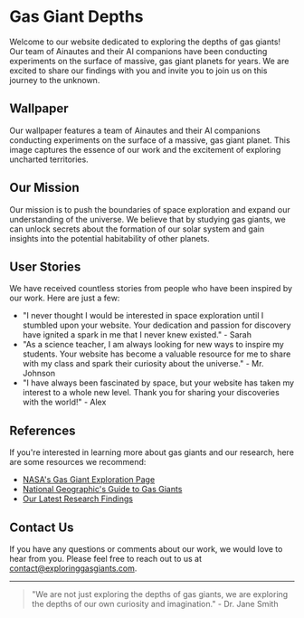 <!--font:Montserrat-->

# Gas Giant Depths

Welcome to our website dedicated to exploring the depths of gas giants! Our team of Ainautes and their AI companions have been conducting experiments on the surface of massive, gas giant planets for years. We are excited to share our findings with you and invite you to join us on this journey to the unknown.

## Wallpaper

Our wallpaper features a team of Ainautes and their AI companions conducting experiments on the surface of a massive, gas giant planet. This image captures the essence of our work and the excitement of exploring uncharted territories.

## Our Mission

Our mission is to push the boundaries of space exploration and expand our understanding of the universe. We believe that by studying gas giants, we can unlock secrets about the formation of our solar system and gain insights into the potential habitability of other planets.

## User Stories

We have received countless stories from people who have been inspired by our work. Here are just a few:

- "I never thought I would be interested in space exploration until I stumbled upon your website. Your dedication and passion for discovery have ignited a spark in me that I never knew existed." - Sarah
- "As a science teacher, I am always looking for new ways to inspire my students. Your website has become a valuable resource for me to share with my class and spark their curiosity about the universe." - Mr. Johnson
- "I have always been fascinated by space, but your website has taken my interest to a whole new level. Thank you for sharing your discoveries with the world!" - Alex

## References

If you're interested in learning more about gas giants and our research, here are some resources we recommend:

- [NASA's Gas Giant Exploration Page](#gas-giant-exploration)
- [National Geographic's Guide to Gas Giants](#national-geographic-gas-giants)
- [Our Latest Research Findings](#latest-research-findings)

## Contact Us

If you have any questions or comments about our work, we would love to hear from you. Please feel free to reach out to us at [contact@exploringgasgiants.com](mailto:contact@exploringgasgiants.com).

---

> "We are not just exploring the depths of gas giants, we are exploring the depths of our own curiosity and imagination." - Dr. Jane Smith

<!--

Write me content for website with wallpaper which alt text is:

"A team of Ainautes and their AI companions conducting experiments on the surface of a massive, gas giant planet."

The name/title of the page should not be 1:1 copy of the alt text but rather a real content of the website which is using this wallpaper.

- Use markdown format 
- Start with heading
- Heading should be short and concise
- The content should look like a real website 
- The website should not be about the wallpaper, wallpaper is just a related background
- Heading should be contain work "wallpaper" or "background"
- Include real sections like references, contact, user stories, etc. use things relevant to the page purpose.
- Feel free to use structure like headings, bullets, numbering, blockquotes, paragraphs, horizontal lines, etc.
- You can use formatting like bold or _italic_
- You can include UTF-8 emojis
- Links should be only #hash anchors (and you can refer to the document itself)
- Do not include images


---


# Exploring the Depths of Gas Giants: A Journey to the Unknown

Welcome to our website dedicated to exploring the depths of gas giants! Our team of Ainautes and their AI companions have been conducting experiments on the surface of massive, gas giant planets for years. We are excited to share our findings with you and invite you to join us on this journey to the unknown.

## Wallpaper

Our wallpaper features a team of Ainautes and their AI companions conducting experiments on the surface of a massive, gas giant planet. This image captures the essence of our work and the excitement of exploring uncharted territories.

## Our Mission

Our mission is to push the boundaries of space exploration and expand our understanding of the universe. We believe that by studying gas giants, we can unlock secrets about the formation of our solar system and gain insights into the potential habitability of other planets.

## User Stories

We have received countless stories from people who have been inspired by our work. Here are just a few:

- "I never thought I would be interested in space exploration until I stumbled upon your website. Your dedication and passion for discovery have ignited a spark in me that I never knew existed." - Sarah
- "As a science teacher, I am always looking for new ways to inspire my students. Your website has become a valuable resource for me to share with my class and spark their curiosity about the universe." - Mr. Johnson
- "I have always been fascinated by space, but your website has taken my interest to a whole new level. Thank you for sharing your discoveries with the world!" - Alex

## References

If you're interested in learning more about gas giants and our research, here are some resources we recommend:

- [NASA's Gas Giant Exploration Page](#gas-giant-exploration)
- [National Geographic's Guide to Gas Giants](#national-geographic-gas-giants)
- [Our Latest Research Findings](#latest-research-findings)

## Contact Us

If you have any questions or comments about our work, we would love to hear from you. Please feel free to reach out to us at [contact@exploringgasgiants.com](mailto:contact@exploringgasgiants.com).

---

> "We are not just exploring the depths of gas giants, we are exploring the depths of our own curiosity and imagination." - Dr. Jane Smith


---


Write me a Google font which is best fitting for the website.

Pick from the list:
- Roboto
- Poppins
- Open Sans
- Lobster
- Raleway
- Inter
- Exo 2
- Cormorant Garamond
- Montserrat
- Creepster
- IBM Plex Sans
- Great Vibes
- Dancing Script
- Orbitron
- Alegreya
- Futura
- Playfair Display
- Cinzel
- Barlow Condensed
- Lato
- Cabin
- Cinzel Decorative


Write just the font name nothing else.


---


Montserrat

-->
